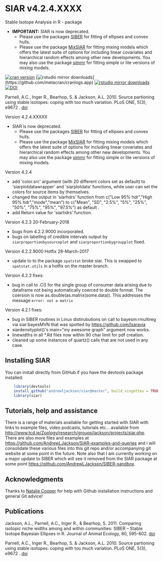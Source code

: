 # SIAR v4.2.4.XXXX
Stable Isotope Analysis in R - package

* **IMPORTANT:** SIAR is now deprecated. 
    * Please use the packages [SIBER](https://github.com/AndrewLJackson/SIBER) for fitting of ellipses and convex hulls.
    * Please use the package [MixSIAR](https://github.com/brianstock/MixSIAR) for fitting mixing models which offers the latest suite of options for including linear covariates and hierarchical random effects among other new developments. You may also use the package [simmr](https://github.com/andrewcparnell/simmr) for fitting simple or lite versions of mixing models.



[![cran version](http://www.r-pkg.org/badges/version/siar)](http://cran.rstudio.com/web/packages/siar) 
[![rstudio mirror downloads](http://cranlogs.r-pkg.org/badges/siar?)](https://github.com/metacran/cranlogs.app)
[![rstudio mirror downloads](http://cranlogs.r-pkg.org/badges/grand-total/siar?color=82b4e8)](https://github.com/metacran/cranlogs.app)
[![DOI](https://zenodo.org/badge/28399807.svg)](https://zenodo.org/badge/latestdoi/28399807)

Parnell, A.C., Inger R., Bearhop, S. & Jackson, A.L. 2010. Source partioning using stable isotopes: coping with too much variation. PLoS ONE, 5(3), e9672 . [doi](https://doi.org/10.1371/journal.pone.0009672)

Version 4.2.4.XXXXX
* SIAR is now deprecated. 
    * Please use the packages [SIBER](https://github.com/AndrewLJackson/SIBER) for fitting of ellipses and convex hulls.
    * Please use the package [MixSIAR](https://github.com/brianstock/MixSIAR) for fitting mixing models which offers the latest suite of options for including linear covariates and hierarchical random effects among other new developments. You may also use the package [simmr](https://github.com/andrewcparnell/simmr) for fitting simple or lite versions of mixing models.

Version 4.2.4
* add 'color.src' argument (with 20 different colors set as default) to 'siarplotdatawrapper' and 'siarplotdata' functions, while user can set the colors for source items by themselves. 
* changed the output in 'siarhdrs' function from c("Low 95% hdr","High 95% hdr","mode","mean") to c("Mean", "SD", "2.5%", "5%", "25%", "50%", "75%", "95%", "97.5%") as default .
* add Return value for 'siarhdrs' function. 

Version 4.2.3 20-February-2018
* bugs from 4.2.2.9000 incorporated.
* bugs on labelling of credible intervals output by `siarproportionbysourceplot` and `siarproportionbygroupplot` fixed.

Version 4.2.2.9000 Hotfix 28-March-2017
* update to to the package `spatstat` broke siar. This is swapped to `spatstat.utils` in a hotfix on the master branch.

Version 4.2.2 fixes:
* bug in call to .C() for the single group of consumer data arising due to 
dataframe not being automatically coerced to double format. The coersion is now
as.double(as.matrix(some.data)). This addresses the message `error: not a matrix`

Version 4.2.1 fixes:
* bug in SIBER routines in Linux distirubutions on call to bayesm:rmultireg via siar:bayesMVN that was spotted by https://github.com/lsaravia
* siardensityplot()'s main="my awesome graph" argument now works.
* linewidths in all *.Rd files now within 90 char limit for pdf creation.
* cleaned up some instances of quartz() calls that are not used in any case.


## Installing SIAR

You can install directly from GitHub if you have the devtools package installed:
```R
	library(devtools)
	install_github("andrewljackson/siar@master", build_vingettes = TRUE)
	library(siar)
```
## Tutorials, help and assistance
There is a range of materials available for getting started with SIAR with links to example files, video podcasts, tutorials etc... available from http://www.tcd.ie/Zoology/research/groups/jackson/projects/siar.php. There are also more files and examples at https://github.com/AndrewLJackson/SIAR-examples-and-queries and i will consolidate these various files into this git repo and/or accompanying git website at some point in the future. Note also that I am currently working on a major update to SIBER which will see it removed from the SIAR package at some point https://github.com/AndrewLJackson/SIBER-sandbox. 

## Acknowledgments
Thanks to [Natalie Cooper](https://github.com/nhcooper123) for help with Github installation instructions and general Git advice!

## Publications

Jackson, A.L., Parnell, A.C., Inger R., & Bearhop, S. 2011. Comparing isotopic niche widths among and within communities: SIBER – Stable Isotope Bayesian Ellipses in R. Journal of Animal Ecology, 80, 595-602. [doi](https://doi.org/10.1111/j.1365-2656.2011.01806.x)

Parnell, A.C., Inger R., Bearhop, S. & Jackson, A.L. 2010. Source partioning using stable isotopes: coping with too much variation. PLoS ONE, 5(3), e9672 . [doi](https://doi.org/10.1371/journal.pone.0009672)
